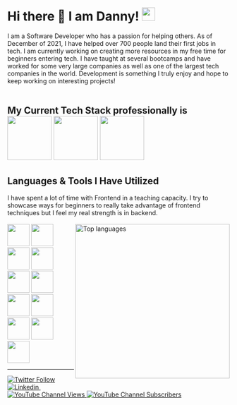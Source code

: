 <!-- Headline -->
# Hi there 👋 I am Danny! <img style="height:30px" src="https://cdn.jsdelivr.net/gh/devicons/devicon/icons/go/go-original.svg" />

<!-- Body of Text Under Headline-->
I am a Software Developer who has a passion for helping others. As of December of 2021, I have helped over 700 people land their first jobs in tech. I am currently working on creating more resources in my free time for beginners entering tech. I have taught at several bootcamps and have worked for some very large companies as well as one of the largest tech companies in the world. Development is something I truly enjoy and hope to keep working on interesting projects!
<br /> <br />
## My Current Tech Stack professionally is <br /> <img style="height:100px" src="https://cdn.jsdelivr.net/gh/devicons/devicon/icons/go/go-original-wordmark.svg" /> <img style="height:100px" src="https://cdn.jsdelivr.net/gh/devicons/devicon/icons/react/react-original-wordmark.svg" /> <img style="height:100px" src="https://cdn.jsdelivr.net/gh/devicons/devicon/icons/mongodb/mongodb-plain-wordmark.svg" /> <br />

 ## Languages & Tools I Have Utilized <br />
 I have spent a lot of time with Frontend in a teaching capacity. I try to showcase ways for beginners to really take advantage of frontend techniques but I feel my real strength is in backend. <br /> <br /><!-- 
Most Used Languages Infograph then Tools & Languages--> 
 <a href="https://github.com/dannythompson901">
  <img align="right" width="350" src="https://github-readme-stats.vercel.app/api/top-langs/?username=TheDThompsonDev&layout=compact&theme=react" alt="Top languages" />
</a>
 <img style="height:50px" src="https://cdn.jsdelivr.net/gh/devicons/devicon/icons/html5/html5-plain-wordmark.svg" />
 <img style="height:50px" src="https://cdn.jsdelivr.net/gh/devicons/devicon/icons/css3/css3-plain-wordmark.svg" />
 <img style="height:50px" src="https://cdn.jsdelivr.net/gh/devicons/devicon/icons/javascript/javascript-plain.svg" />
 <img style="height:50px" src="https://cdn.jsdelivr.net/gh/devicons/devicon/icons/python/python-original-wordmark.svg" />
 <img style="height:50px" src="https://cdn.jsdelivr.net/gh/devicons/devicon/icons/java/java-original-wordmark.svg" />
 <img style="height:50px" src="https://cdn.jsdelivr.net/gh/devicons/devicon/icons/angularjs/angularjs-original.svg" />
 <img style="height:50px" src="https://cdn.jsdelivr.net/gh/devicons/devicon/icons/go/go-original-wordmark.svg" />
 <img style="height:50px" src="https://cdn.jsdelivr.net/gh/devicons/devicon/icons/react/react-original-wordmark.svg" />
 <img style="height:50px" src="https://cdn.jsdelivr.net/gh/devicons/devicon/icons/mongodb/mongodb-plain-wordmark.svg" />
 <img style="height:50px" src="https://cdn.jsdelivr.net/gh/devicons/devicon/icons/spring/spring-original-wordmark.svg" />
 <img style="height:50px" src="https://cdn.jsdelivr.net/gh/devicons/devicon/icons/tailwindcss/tailwindcss-plain.svg" />
 ___
<!-- Social Links With follower Counts -->
<a href="https://twitter.com/DThompsonDev"><img alt="Twitter Follow" src="https://img.shields.io/twitter/follow/DThompsonDev?label=Twitter!&style=for-the-badge&logo=twitter&color=1DA1F2"> </a><a href="https://www.linkedin.com/in/dthompsondev/"><img alt="Linkedin" src="https://img.shields.io/static/v1?style=for-the-badge&logo=linkedin&label=Linkedin&message=71k&color=blue">&nbsp;<br /><a href="https://www.youtube.com/channel/UC8ha68gfkmh5v2a2BAx7low"><img alt="YouTube Channel Views" src="https://img.shields.io/youtube/channel/views/UC8ha68gfkmh5v2a2BAx7low?style=for-the-badge&logo=youtube&label=YT VIEWS">&nbsp;<img alt="YouTube Channel Subscribers" src="https://img.shields.io/youtube/channel/subscribers/UC8ha68gfkmh5v2a2BAx7low?style=for-the-badge&logo=youtube&label=YOUTUBE"></a>

